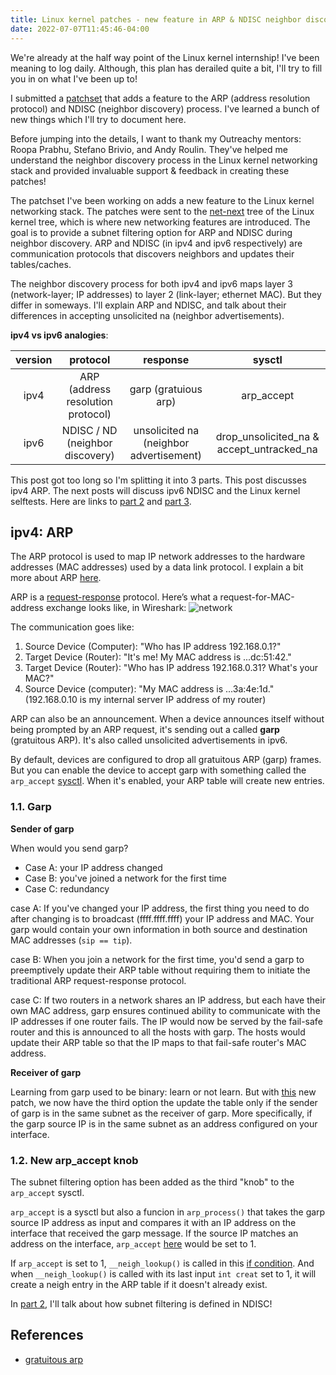 ```yaml
---
title: Linux kernel patches - new feature in ARP & NDISC neighbor discovery - part 1 (of 3)
date: 2022-07-07T11:45:46-04:00
---
```


We're already at the half way point of the Linux kernel internship! I've been meaning to log daily. Although, this plan has derailed quite a bit, I'll try to fill you in on what I've been up to!

I submitted a [patchset](https://lore.kernel.org/netdev/cover.1657755188.git.jhpark1013@gmail.com/) that adds a feature to the ARP (address resolution protocol) and NDISC (neighbor discovery) process. I've learned a bunch of new things which I'll try to document here.

Before jumping into the details, I want to thank my Outreachy mentors: Roopa Prabhu, Stefano Brivio, and Andy Roulin. They've helped me understand the neighbor discovery process in the Linux kernel networking stack and provided invaluable support & feedback in creating these patches!

The patchset I've been working on adds a new feature to the Linux kernel networking stack. The patches were sent to the [net-next](https://git.kernel.org/pub/scm/linux/kernel/git/netdev/net-next.git/) tree of the Linux kernel tree, which is where new networking features are introduced. The goal is to provide a subnet filtering option for ARP and NDISC during neighbor discovery. ARP and NDISC (in ipv4 and ipv6 respectively) are communication protocols that discovers neighbors and updates their tables/caches.

The neighbor discovery process for both ipv4 and ipv6 maps layer 3 (network-layer; IP addresses) to layer 2 (link-layer; ethernet MAC). But they differ in someways. I'll explain ARP and NDISC, and talk about their differences in accepting unsolicited na (neighbor advertisements).

**ipv4 vs ipv6 analogies**:

<!-- | ipv4          | ipv6                   |
|:------------: |:----------------------:|
| ARP           | NDISC / ND             |
| gratuious     | unsolicited            |
| garp          | unsolicited NA         |
|               |(neighbor advertisement)| -->

| version   | protocol                           | response                              | sysctl     |
|:---------:|:----------------------------------:|:-------------------------------------:|:----------:|
| ipv4      | ARP  (address resolution protocol) |garp (gratuious arp)                   | arp_accept |
| ipv6      | NDISC / ND (neighbor discovery)    |unsolicited na (neighbor advertisement)| drop_unsolicited_na & accept_untracked_na|

This post got too long so I'm splitting it into 3 parts. This post discusses ipv4 ARP. The next posts will discuss ipv6 NDISC and the Linux kernel selftests. Here are links to [part 2](/blog/2022/07/24/linux-kernel-patches-new-feature-in-arp-and-ndisc-neighbor-discovery-part-2-of-3.html) and [part 3](/blog/2022/07/24/linux-kernel-patches-new-feature-in-arp-and-ndisc-neighbor-discovery-part-3-of-3.html).

## ipv4: ARP
The ARP protocol is used to map IP network addresses to the hardware addresses (MAC addresses) used by a data link protocol. I explain a bit more about ARP [here](https://jhpark1013.github.io/blog/2022/06/24/days-10-to-18-arp-neighbor-discovery.html).

ARP is a [request-response](https://en.wikipedia.org/wiki/Request%E2%80%93response) protocol. Here’s what a request-for-MAC-address exchange looks like, in Wireshark:
![network](/blog/assets/network_diagrams/wireshark_arp.png)

The communication goes like:
1. Source Device (Computer): "Who has IP address 192.168.0.1?"
2. Target Device (Router): "It's me! My MAC address is ...dc:51:42."
3. Target Device (Router): "Who has IP address 192.168.0.31? What's your MAC?"
4. Source Device (computer): "My MAC address is ...3a:4e:1d."
(192.168.0.10 is my internal server IP address of my router)

ARP can also be an announcement. When a device announces itself without being prompted by an ARP request, it's sending out a called **garp** (gratuitous ARP). It's also called unsolicited advertisements in ipv6.

By default, devices are configured to drop all gratuitous ARP (garp) frames. But you can enable the device to accept garp with something called the `arp_accept` [sysctl](https://elixir.bootlin.com/linux/latest/source/Documentation/networking/ip-sysctl.rst#L1630). When it's enabled, your ARP table will create new entries.

### 1.1. Garp
**Sender of garp**

When would you send garp?
- Case A: your IP address changed
- Case B: you've joined a network for the first time
- Case C: redundancy

case A: If you've changed your IP address, the first thing you need to do after changing is to broadcast (ffff.ffff.ffff) your IP address and MAC. Your garp would contain your own information in both source and destination MAC addresses (`sip == tip`).

case B: When you join a network for the first time, you'd send a garp to preemptively update their ARP table without requiring them to initiate the traditional ARP request-response protocol.

case C: If two routers in a network shares an IP address, but each have their own MAC address, garp ensures continued ability to communicate with the IP addresses if one router fails. The IP would now be served by the fail-safe router and this is announced to all the hosts with garp. The hosts would update their ARP table so that the IP maps to that fail-safe router's MAC address.

**Receiver of garp**

Learning from garp used to be binary: learn or not learn. But with [this](https://lore.kernel.org/netdev/93cfe14597ec1205f61366b9902876287465f1cd.1657755189.git.jhpark1013@gmail.com/) new patch, we now have the third option the update the table only if the sender of garp is in the same subnet as the receiver of garp.
More specifically, if the garp source IP is in the same subnet as an address configured on your interface.

### 1.2. New arp_accept knob
The subnet filtering option has been added as the third "knob" to the `arp_accept` sysctl.

`arp_accept` is a sysctl but also a funcion in `arp_process()` that takes the garp source IP address as input and compares it with an IP address on the interface that received the garp message. If the source IP matches an address on the interface, `arp_accept` [here](https://elixir.bootlin.com/linux/latest/source/net/ipv4/arp.c#L875) would be set to 1.

If `arp_accept` is set to 1, `__neigh_lookup()` is called in this [if condition](https://elixir.bootlin.com/linux/latest/source/net/ipv4/arp.c#L888). And when `__neigh_lookup()` is called with its last input `int creat` set to 1, it will create a neigh entry in the ARP table if it doesn't already exist.

In [part 2](/blog/2022/07/24/linux-kernel-patches-new-feature-in-arp-and-ndisc-neighbor-discovery-part-2-of-3.html), I'll talk about how subnet filtering is defined in NDISC!


## References
- [gratuitous arp](https://www.practicalnetworking.net/series/arp/gratuitous-arp/)
